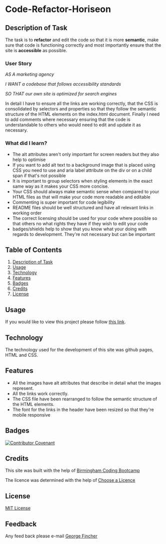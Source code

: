 # Code-Refactor-Horiseon

## Description of Task

The task is to **refactor** and edit the code so that it is more **semantic**, make sure that code is functioning correctly and most importantly ensure that the site is **accessible** as possible.

### User Story

_AS A marketing agency_

_I WANT a codebase that follows accessibility standards_

_SO THAT our own site is optimized for search engines_

In detail I have to ensure all the links are working correctly, that the CSS is consolidated by selectors and properties so that they follow the semantic structure of the HTML elements on the index.html document.
Finally I need to add comments where necessary ensuring that the code is understandable to others who would need to edit and update it as necessary.

### What did I learn?

- The alt attributes aren't only important for screen readers but they also help to optimise
- If you want to add alt text to a background image that is placed using CSS you need to use and aria label attribute on the div or on a child span if that's not possible
- It is important to group selectors when styling elements in the exact same way as it makes your CSS more concise.
- Your CSS should always make semantic sense when compared to your HTML files as that will make your code more readable and editable
- Commenting is super important for code legibility
- README files should be well structured and have all relevant links in working order
- The correct licensing should be used for your code where possible so that others no what rights they have if they wish to edit your code
- badges/shields help to show that you know what your doing with regards to development. They're not necessary but can be important

## Table of Contents

1. [Description of Task](#description-of-Task)
2. [Usage](#usage)
3. [Technology](#technology)
4. [Features](#features)
5. [Badges](#badges)
6. [Credits](#credits)
7. [License](#license)

## Usage

If you would like to view this project please follow [this link]().

## Technology

The technology used for the development of this site was github pages, HTML and CSS.

## Features

- All the images have alt attributes that describe in detail what the images represent.
- All the links work correctly.
- The CSS file have been rearranged to follow the semantic structure of the HTML elements.
- The font for the links in the header have been resized so that they're mobile responsive

## Badges

[![Contributor Covenant](https://img.shields.io/badge/Contributor%20Covenant-2.1-4baaaa.svg)](code_of_conduct.md)

## Credits

This site was built with the help of [Birmingham Coding Bootcamp](https://bootcamp.birmingham.ac.uk/coding/landing/?s=Google-Unbranded&pkw=coding%20bootcamp%20birmingham&pcrid=454909627632&pmt=e&utm_source=google&utm_medium=cpc&utm_campaign=GGL%7CUNIVERSITY-OF-BIRMINGHAM%7CSEM%7CCODING%7C-%7COFL%7CTIER-1%7CALL%7CNBD-L%7CEXACT%7CCore%7CBootcamp&utm_term=coding%20bootcamp%20birmingham&s=google&k=coding%20bootcamp%20birmingham&utm_adgroupid=105131135966&utm_locationphysicalms=9045530&utm_matchtype=e&utm_network=g&utm_device=c&utm_content=454909627632&utm_placement=&gclid=CjwKCAjwwo-WBhAMEiwAV4dybZs4rI7l7S4cgkOiumG3ULbOgAPP5ZxTDMcqp9g1_oXtWgUn3cxCdRoC4O4QAvD_BwE&gclsrc=aw.ds)

The licence was determined with the help of [Choose a Licence](https://choosealicense.com/)

## License

[MIT License](LICENSE.md)

## Feedback

Any feed back please e-mail [George Fincher](mailto:finchergeorge1@gmail.com)
